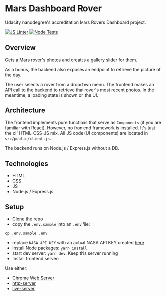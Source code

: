 # Mars Dashboard Rover
Udacity nanodegree's accreditation Mars Rovers Dashboard project.

[![JS Linter](https://github.com/Harrisonkamau/mars-rovers-dashboard/actions/workflows/linter.yml/badge.svg?branch=main)](https://github.com/Harrisonkamau/mars-rovers-dashboard/actions/workflows/linter.yml)
[![Node Tests](https://github.com/Harrisonkamau/mars-rovers-dashboard/actions/workflows/tests.yml/badge.svg)](https://github.com/Harrisonkamau/mars-rovers-dashboard/actions/workflows/tests.yml)


## Overview
Gets a Mars rover's photos and creates a gallery slider for them.

As a bonus, the backend also exposes an endpoint to retrieve the picture of the day.

The user selects a rover from a dropdown menu. The frontend makes an API call to the backend to retrieve that rover's most recent photos. In the meantime, a loading state is shown on the UI.

## Architecture
The frontend implements pure functions that serve as `Components` (if you are familiar with React). However, no frontend framework is installed. It's just the ol' HTML-CSS-JS mix. All JS code (UI components) are located in `src/public/client.js`.

The backend runs on Node.js / Express.js without a DB.

## Technologies
- HTML
- CSS
- JS
- Node.js / Express.js

## Setup
- Clone the repo
- copy the `.env.sample` into an `.env` file:
```shell
cp .env.sample .env
```
- replace `NASA_API_KEY` with an actual NASA API KEY created [here](https://api.nasa.gov/#browseAPI)
- install Node packages: `yarn install`
- start dev server: `yarn dev`. Keep this server running
- Install frontend server:

Use either:
- [Chrome Web Server](https://chrome.google.com/webstore/detail/web-server-for-chrome/ofhbbkphhbklhfoeikjpcbhemlocgigb?hl=en)
- [http-server](https://www.npmjs.com/package/http-server)
- [live-server](https://www.npmjs.com/package/live-server)

